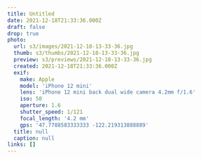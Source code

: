 ```yaml
---
title: Untitled
date: 2021-12-18T21:33:36.000Z
draft: false
drop: true
photo:
  url: s3/images/2021-12-18-13-33-36.jpg
  thumb: s3/thumbs/2021-12-18-13-33-36.jpg
  preview: s3/previews/2021-12-18-13-33-36.jpg
  created: 2021-12-18T21:33:36.000Z
  exif:
    make: Apple
    model: 'iPhone 12 mini'
    lens: 'iPhone 12 mini back dual wide camera 4.2mm f/1.6'
    iso: 50
    aperture: 1.6
    shutter_speed: 1/121
    focal_length: '4.2 mm'
    gps: '47.7788583333333 -122.219313888889'
  title: null
  caption: null
links: []
---
```

